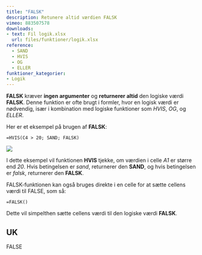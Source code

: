 ```yaml
---
title: "FALSK"
description: Retunere altid værdien FALSK
vimeo: 883507578
downloads: 
- text: Fil logik.xlsx
  url: files/funktioner/logik.xlsx
reference: 
  - SAND
  - HVIS
  - OG
  - ELLER
funktioner_kategorier:
- Logik
---
```


**FALSK** kræver **ingen argumenter** og **returnerer altid** den logiske værdi **FALSK**. Denne funktion er ofte brugt i formler, hvor en logisk værdi er nødvendig, især i kombination med logiske funktioner som *HVIS*, *OG*, og *ELLER*.

<!--more-->

Her er et eksempel på brugen af **FALSK**:

    =HVIS(C4 > 20; SAND; FALSK)

![](/image/falsk.jpg)

I dette eksempel vil funktionen **HVIS** tjekke, om værdien i celle *A1* er større end *20*. Hvis betingelsen er *sand*, returnerer den **SAND**, og hvis betingelsen er *falsk*, returnerer den **FALSK**.

FALSK-funktionen kan også bruges direkte i en celle for at sætte cellens værdi til FALSE, som så:

    =FALSK()

Dette vil simpelthen sætte cellens værdi til den logiske værdi **FALSK**.

## UK
FALSE